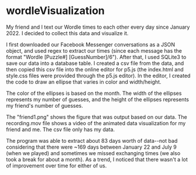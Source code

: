 # wordleVisualization
My friend and I text our Wordle times to each other every day since January 2022. I decided to collect this data and visualize it. 

I first downloaded our Facebook Messenger conversations as a JSON object, and used regex to extract our times (since each message has the format "Wordle [Puzzle#] [GuessNumber]/6"). After that, I used SQLite3 to save our data into a database table. I created a csv file from the data, and then copied this csv file into the online editor for p5.js (the index.html and style.css files were provided through the p5.js editor). In the editor, I created the code to draw an ellipse that varies in color and width/height. 

The color of the ellipses is based on the month. The width of the ellipses represents my number of guesses, and the height of the ellipses represents my friend's number of guesses. 

The "friend1.png" shows the figure that was output based on our data. The recording.mov file shows a video of the animated data visualization for my friend and me. The csv file only has my data. 

The program was able to extract about 83 days worth of data--not bad considering that there were ~169 days between January 22 and July 9 (when we played) and sometimes we missed exchanging times (we also took a break for about a month). As a trend, I noticed that there wasn't a lot of improvement over time for either of us.

